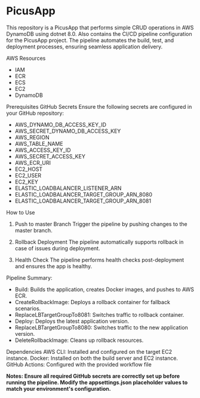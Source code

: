 # PicusApp

This repository is a PicusApp that performs simple CRUD operations in AWS DynamoDB using dotnet 8.0.  Also contains the CI/CD pipeline configuration for the PicusApp project. The pipeline automates the build, test, and deployment processes, ensuring seamless application delivery.

AWS Resources
- IAM
- ECR
- ECS
- EC2
- DynamoDB

Prerequisites
GitHub Secrets
Ensure the following secrets are configured in your GitHub repository:

- AWS_DYNAMO_DB_ACCESS_KEY_ID
- AWS_SECRET_DYNAMO_DB_ACCESS_KEY
- AWS_REGION
- AWS_TABLE_NAME
- AWS_ACCESS_KEY_ID
- AWS_SECRET_ACCESS_KEY
- AWS_ECR_URI
- EC2_HOST
- EC2_USER
- EC2_KEY
- ELASTIC_LOADBALANCER_LISTENER_ARN
- ELASTIC_LOADBALANCER_TARGET_GROUP_ARN_8080
- ELASTIC_LOADBALANCER_TARGET_GROUP_ARN_8081


How to Use
1) Push to master Branch
Trigger the pipeline by pushing changes to the master branch.

2) Rollback Deployment
The pipeline automatically supports rollback in case of issues during deployment.

3) Health Check
The pipeline performs health checks post-deployment and ensures the app is healthy.

Pipeline Summary:

  - Build:	Builds the application, creates Docker images, and pushes to AWS ECR.
  - CreateRollbackImage:	Deploys a rollback container for fallback scenarios.
  - ReplaceLBTargetGroupTo8081:	Switches traffic to rollback container.
  - Deploy:	Deploys the latest application version.
  - ReplaceLBTargetGroupTo8080:	Switches traffic to the new application version.
  - DeleteRollbackImage:	Cleans up rollback resources.


Dependencies
AWS CLI: Installed and configured on the target EC2 instance.
Docker: Installed on both the build server and EC2 instance.
GitHub Actions: Configured with the provided workflow file


**Notes:
Ensure all required GitHub secrets are correctly set up before running the pipeline.
Modify the appsettings.json placeholder values to match your environment's configuration.**
